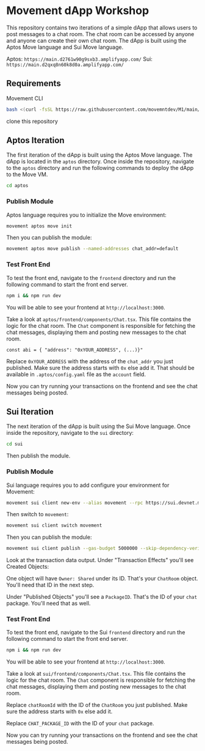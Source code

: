 # Movement dApp Workshop

This repository contains two iterations of a simple dApp that allows users to post messages to a chat room. The chat room can be accessed by anyone and anyone can create their own chat room. The dApp is built using the Aptos Move language and Sui Move language.

Aptos: `https://main.d2761w90g9sxb3.amplifyapp.com/`
Sui: `https://main.d2qxq8n60k8d0a.amplifyapp.com/`

## Requirements

Movement CLI

```bash
bash <(curl -fsSL https://raw.githubusercontent.com/movemntdev/M1/main/scripts/install.sh) --latest
```

clone this repository

## Aptos Iteration

The first iteration of the dApp is built using the Aptos Move language. The dApp is located in the `aptos` directory. Once inside the repository, navigate to the `aptos` directory and run the following commands to deploy the dApp to the Move VM.

```bash
cd aptos
```

### Publish Module

Aptos language requires you to initialize the Move environment:

```bash
movement aptos move init
```

Then you can publish the module:

```bash
movement aptos move publish --named-addresses chat_addr=default
```

### Test Front End

To test the front end, navigate to the `frontend` directory and run the following command to start the front end server.

```bash
npm i && npm run dev
```

You will be able to see your frontend at `http://localhost:3000`.

Take a look at `aptos/frontend/components/Chat.tsx`. This file contains the logic for the chat room. The `Chat` component is responsible for fetching the chat messages, displaying them and posting new messages to the chat room.

```tsx
const abi = { "address": "0xYOUR_ADDRESS", (...)}"
```

Replace `0xYOUR_ADDRESS` with the address of the `chat_addr` you just published. Make sure the address starts with `0x` else add it. That should be available in `.aptos/config.yaml` file as the `account` field.

Now you can try running your transactions on the frontend and see the chat messages being posted.

## Sui Iteration

The next iteration of the dApp is built using the Sui Move language. Once inside the repository, navigate to the `sui` directory:

```bash
cd sui
```
Then publish the module.

### Publish Module

Sui language requires you to add configure your environment for Movement:

```bash
movement sui client new-env --alias movement --rpc https://sui.devnet.m2.movementlabs.xyz
```

Then switch to `movement`:

```bash
movement sui client switch movement
```

Then you can publish the module:

```bash
movement sui client publish --gas-budget 5000000 --skip-dependency-verification
```

Look at the transaction data output. Under "Transaction Effects" you'll see Created Objects:

One object will have `Owner: Shared` under its ID. That's your `ChatRoom` object. You'll need that ID in the next step.

Under "Published Objects" you'll see a `PackageID`. That's the ID of your `chat` package. You'll need that as well.

### Test Front End

To test the front end, navigate to the Sui `frontend` directory and run the following command to start the front end server.

```bash
npm i && npm run dev
```

You will be able to see your frontend at `http://localhost:3000`.

Take a look at `sui/frontend/components/Chat.tsx`. This file contains the logic for the chat room. The `Chat` component is responsible for fetching the chat messages, displaying them and posting new messages to the chat room.

Replace `chatRoomId` with the ID of the `ChatRoom` you just published. Make sure the address starts with `0x` else add it.

Replace `CHAT_PACKAGE_ID` with the ID of your `chat` package.

Now you can try running your transactions on the frontend and see the chat messages being posted.

